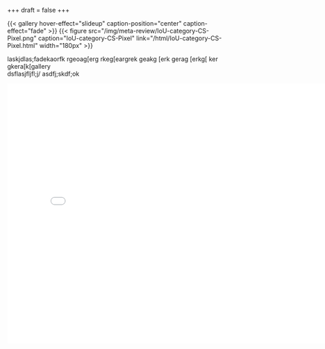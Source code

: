 +++
draft = false
+++

{{< gallery hover-effect="slideup" caption-position="center" caption-effect="fade" >}}
{{< figure src="/img/meta-review/IoU-category-CS-Pixel.png" caption="IoU-category-CS-Pixel" link="/html/IoU-category-CS-Pixel.html" width="180px" >}}

laskjdlas;fadekaorfk
rgeoag[erg
rkeg[eargrek
geakg
[erk
gerag
[erkg[
ker
gkera[k[gallery
<br>
dsflasjfljfl;j/
asdfj;skdf;ok

<iframe src="/html/IoU-category-CS-Pixel.html" style="width: 800px; height: 600px" scrolling="no" marginwidth="0" marginheight="0" frameborder="0" vspace="0" hspace="0"</iframe>
<iframe src="/html/IoU-CS-Pixel.html" style="width: 800px; height: 600px" scrolling="no" marginwidth="0" marginheight="0" frameborder="0" vspace="0" hspace="0"</iframe>

